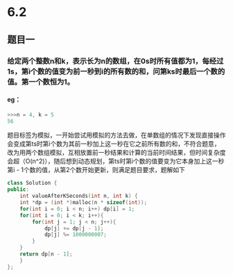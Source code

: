 # 6.2
## 题目一
### 给定两个整数n和k，表示长为n的数组，在0s时所有值都为1，每经过1s，第i个数的值变为前一秒到i的所有数的和，问第ks时最后一个数的值。第一个数恒为1。
#### eg：
```c++
>>>n = 4, k = 5
56
```
题目标签为模拟，一开始尝试用模拟的方法去做，在单数组的情况下发现直接操作会变成第ts时第i个数为其前一秒加上这一秒在它之前所有数的和，不符合题意，改为用两个数组模拟，互相放置前一秒结果和计算的当前时间结果，但时间复杂度会超（O(n^2)），随后想到动态规划，第ts时第i个数的值要变为它本身加上这一秒第i - 1个数的值，从第2个数开始更新，则满足题目要求，题解如下
```c++
class Solution {
public:
	int valueAfterKSeconds(int n, int k) {
	int *dp = (int *)malloc(n * sizeof(int));
	for(int i = 0; i < n; i++) dp[i] = 1;
	for(int i = 0; i < k; i++){
		for(int j = 1; j < n; j++){
			dp[j] += dp[j - 1];
			dp[j] %= 1000000007;
		}
	}
	return dp[n - 1];
	}
};
```

<!--stackedit_data:
eyJoaXN0b3J5IjpbMTQxMjM1Nzk4MCwtMjEzMzg3MDcyMF19
-->